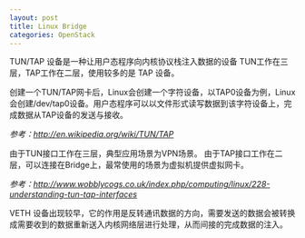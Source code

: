 ```yaml
---
layout: post
title: Linux Bridge
categories: OpenStack
---
```


TUN/TAP 设备是一种让用户态程序向内核协议栈注入数据的设备
TUN工作在三层，TAP工作在二层，使用较多的是 TAP 设备。

创建一个TUN/TAP网卡后，Linux会创建一个字符设备，以TAP0设备为例，Linux会创建/dev/tap0设备。用户态程序可以以文件形式读写数据到该字符设备上，完成数据从TAP设备的发送与接收。

*参考：http://en.wikipedia.org/wiki/TUN/TAP*

由于TUN接口工作在三层，典型应用场景为VPN场景。
由于TAP接口工作在二层，可以连接在Bridge上，最常使用的场景为虚拟机提供虚拟网卡。

*参考：http://www.wobblycogs.co.uk/index.php/computing/linux/228-understanding-tun-tap-interfaces*


VETH 设备出现较早，它的作用是反转通讯数据的方向，需要发送的数据会被转换成需要收到的数据重新送入内核网络层进行处理，从而间接的完成数据的注入。



